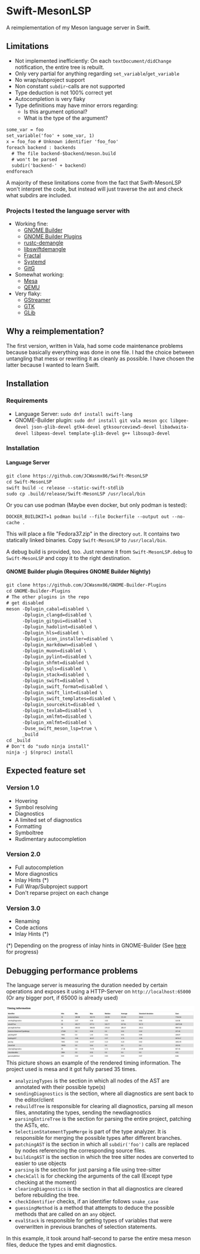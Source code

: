 # Swift-MesonLSP

A reimplementation of my Meson language server in Swift.

## Limitations
- Not implemented inefficiently: On each `textDocument/didChange` notification, the entire tree is rebuilt.
- Only very partial for anything regarding `set_variable`/`get_variable`
- No wrap/subproject support
- Non constant `subdir`-calls are not supported
- Type deduction is not 100% correct yet
- Autocompletion is very flaky
- Type definitions may have minor errors regarding:
  - Is this argument optional?
  - What is the type of the argument?

```
some_var = foo
set_variable('foo' + some_var, 1)
x = foo_foo # Unknown identifier 'foo_foo'
foreach backend : backends
  # The file backend-$backend/meson.build
  # won't be parsed
  subdir('backend-' + backend)
endforeach
```
A majority of these limitations come from the fact that Swift-MesonLSP won't interpret the code, but instead
will just traverse the ast and check what subdirs are included.

### Projects I tested the language server with
- Working fine:
  - [GNOME Builder](https://gitlab.gnome.org/GNOME/gnome-builder)
  - [GNOME Builder Plugins](https://github.com/JCWasmx86/GNOME-Builder-Plugins)
  - [rustc-demangle](https://github.com/JCWasmx86/rustc-demangle)
  - [libswiftdemangle](https://github.com/JCWasmx86/libswiftdemangle)
  - [Fractal](https://gitlab.gnome.org/GNOME/fractal)
  - [Systemd](https://github.com/systemd/systemd)
  - [GitG](https://gitlab.gnome.org/GNOME/gitg)
- Somewhat working:
  - [Mesa](https://gitlab.freedesktop.org/mesa/mesa)
  - [QEMU](https://gitlab.com/qemu-project/qemu)
- Very flaky:
  - [GStreamer](https://gitlab.freedesktop.org/gstreamer/gstreamer)
  - [GTK](https://gitlab.gnome.org/GNOME/gtk)
  - [GLib](https://gitlab.gnome.org/GNOME/glib)

## Why a reimplementation?
The first version, written in Vala, had some code maintenance problems because basically everything was done in one file.
I had the choice between untangling that mess or rewriting it as cleanly as possible.
I have chosen the latter because I wanted to learn Swift.

## Installation
### Requirements
- Language Server: `sudo dnf install swift-lang`
- GNOME-Builder plugin: `sudo dnf install git vala meson gcc libgee-devel json-glib-devel gtk4-devel gtksourceview5-devel libadwaita-devel libpeas-devel template-glib-devel g++ libsoup3-devel`
### Installation
#### Language Server
```
git clone https://github.com/JCWasmx86/Swift-MesonLSP
cd Swift-MesonLSP
swift build -c release --static-swift-stdlib
sudo cp .build/release/Swift-MesonLSP /usr/local/bin
```
Or you can use podman (Maybe even docker, but only podman is tested):
```
DOCKER_BUILDKIT=1 podman build --file Dockerfile --output out --no-cache .
```
This will place a file "Fedora37.zip" in the directory `out`. It contains
two statically linked binaries. Copy `Swift-MesonLSP` to `/usr/local/bin`.

A debug build is provided, too. Just rename it from `Swift-MesonLSP.debug`
to `Swift-MesonLSP` and copy it to the right destination.

#### GNOME Builder plugin (Requires GNOME Builder Nightly)
```
git clone https://github.com/JCWasmx86/GNOME-Builder-Plugins
cd GNOME-Builder-Plugins
# The other plugins in the repo
# get disabled
meson -Dplugin_cabal=disabled \
      -Dplugin_clangd=disabled \
      -Dplugin_gitgui=disabled \
      -Dplugin_hadolint=disabled \
      -Dplugin_hls=disabled \
      -Dplugin_icon_installer=disabled \
      -Dplugin_markdown=disabled \
      -Dplugin_muon=disabled \
      -Dplugin_pylint=disabled \
      -Dplugin_shfmt=disabled \
      -Dplugin_sqls=disabled \
      -Dplugin_stack=disabled \
      -Dplugin_swift=disabled \
      -Dplugin_swift_format=disabled \
      -Dplugin_swift_lint=disabled \
      -Dplugin_swift_templates=disabled \
      -Dplugin_sourcekit=disabled \
      -Dplugin_texlab=disabled \
      -Dplugin_xmlfmt=disabled \
      -Dplugin_xmlfmt=disabled \
      -Duse_swift_meson_lsp=true \
      _build
cd _build
# Don't do "sudo ninja install"
ninja -j $(nproc) install
```

## Expected feature set
### Version 1.0
- Hovering
- Symbol resolving
- Diagnostics
- A limited set of diagnostics
- Formatting
- Symboltree
- Rudimentary autocompletion

### Version 2.0
- Full autocompletion
- More diagnostics
- Inlay Hints (*)
- Full Wrap/Subproject support
- Don't reparse project on each change

### Version 3.0
- Renaming
- Code actions
- Inlay Hints (*)

(*) Depending on the progress of inlay hints in GNOME-Builder (See [here](https://gitlab.gnome.org/GNOME/gnome-builder/-/issues/1317) for progress)

## Debugging performance problems
The language server is measuring the duration needed by certain operations and exposes it using a HTTP-Server on `http://localhost:65000` (Or any bigger port, if 65000 is already used)

![Timing](img/timings.png)
This picture shows an example of the rendered timing information. The project used is mesa and it
got fully parsed 35 times.

- `analyzingTypes` is the section in which all nodes of the AST are annotated with their possible type(s)
- `sendingDiagnostics` is the section, where all diagnostics are sent back to the editor/client
- `rebuildTree` is responsible for clearing all diagnostics, parsing all meson files, annotating the types, sending the newdiagnostics
- `parsingEntireTree` is the section for parsing the entire project, patching the ASTs, etc.
- `SelectionStatementTypeMerge` is part of the type analyzer. It is responsible for merging the possible types after different branches.
- `patchingAST` is the section in which all `subdir('foo')` calls are replaced by nodes referencing the corresponding source files.
- `buildingAST` is the section in which the tree sitter nodes are converted to easier to use objects
- `parsing` is the section for just parsing a file using tree-sitter
- `checkCall` is for checking the arguments of the call (Except type checking at the moment)
- `clearingDiagnostics` is the section in that all diagnostics are cleared before rebuilding the tree.
- `checkIdentifier` checks, if an identifier follows `snake_case`
- `guessingMethod` is a method that attempts to deduce the possible methods that are called on an `any` object.
- `evalStack` is responsible for getting types of variables that were overwritten in previous branches of selection statements.

In this example, it took around half-second to parse the entire mesa meson files, deduce the types and emit diagnostics.
